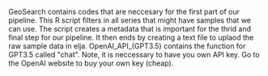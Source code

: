 GeoSearch contains codes that are neccesary for the first part of our pipeline. This R script filters in all series that might have samples that we can use. The script creates a metadata that is important for the thrid and final step for our pipeline. It then ends by creating a text file to uplaod the raw sample data in elja.
OpenAI_API_(GPT3.5) contains the function for GPT3.5 called "chat". Note, it is neccessary to have you own API key. Go to the OpenAI website to buy your own key (cheap).
